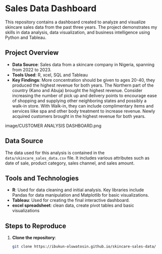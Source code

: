 # Sales Data Dashboard

This repository contains a dashboard created to analyze and visualize skincare sales data from the past three years. The project demonstrates my skills in data analysis, data visualization, and business intelligence using Python and Tableau.

## Project Overview

- **Data Source**: Sales data from a skincare company in Nigeria, spanning from 2022 to 2023.
- **Tools Used**: R, xcel, SQL and Tableau
- **Key Findings**:
More concentration should be given to ages 20-40, they produced the highest revenue for both years.
The Northern part of the country (Kano and Abuja) brought the highest revenue. Consider increasing the number of pick up and delivery points to encourage ease of shopping and supplying other neighboring states and possibly a walk-in store. With Walk-in, they can include complimentary items and services liike spa and other body treatment to increase revenue.
Newly acquired customers brought in the highest revenue for both years.

image/CUSTOMER ANALYSIS DASHBOARD.png

## Data Source

The data used for this analysis is contained in the `data/skincare_sales_data.csv` file. It includes various attributes such as date of sale, product category, sales channel, and sales amount.

## Tools and Technologies

- **R**: Used for data cleaning and initial analysis. Key libraries include Pandas for data manipulation and Matplotlib for basic visualizations.
- **Tableau**: Used for creating the final interactive dashboard.
- **excel spreadsheet**: clean data, create pivot tables and basic visualizations

## Steps to Reproduce

1. **Clone the repository**:
   ```sh
   git clone https://ibukun-oluwatosin.github.io/skincare-sales-data/
